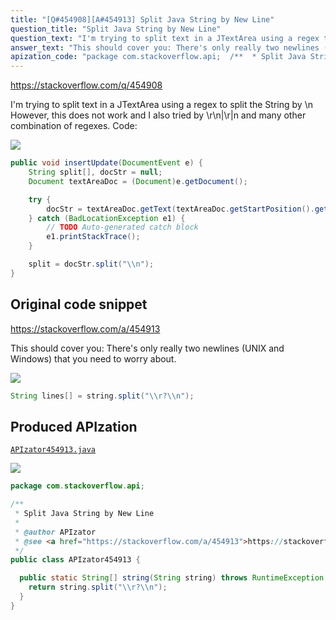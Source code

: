 ```yaml
---
title: "[Q#454908][A#454913] Split Java String by New Line"
question_title: "Split Java String by New Line"
question_text: "I'm trying to split text in a JTextArea using a regex to split the String by \\n However, this does not work and I also tried by \\r\\n|\\r|n and many other combination of regexes. Code:"
answer_text: "This should cover you: There's only really two newlines (UNIX and Windows) that you need to worry about."
apization_code: "package com.stackoverflow.api;  /**  * Split Java String by New Line  *  * @author APIzator  * @see <a href=\"https://stackoverflow.com/a/454913\">https://stackoverflow.com/a/454913</a>  */ public class APIzator454913 {    public static String[] string(String string) throws RuntimeException {     return string.split(\"\\\\r?\\\\n\");   } }"
---
```


https://stackoverflow.com/q/454908

I&#x27;m trying to split text in a JTextArea using a regex to split the String by \n However, this does not work and I also tried by \r\n|\r|n and many other combination of regexes.
Code:


<div class="code-logo"><img src="/stackoverflow.png" /></div>

```java
public void insertUpdate(DocumentEvent e) {
    String split[], docStr = null;
    Document textAreaDoc = (Document)e.getDocument();

    try {
        docStr = textAreaDoc.getText(textAreaDoc.getStartPosition().getOffset(), textAreaDoc.getEndPosition().getOffset());
    } catch (BadLocationException e1) {
        // TODO Auto-generated catch block
        e1.printStackTrace();
    }

    split = docStr.split("\\n");
}
```


## Original code snippet

https://stackoverflow.com/a/454913

This should cover you:
There&#x27;s only really two newlines (UNIX and Windows) that you need to worry about.

<div class="code-logo"><img src="/stackoverflow.png" /></div>

```java
String lines[] = string.split("\\r?\\n");
```

## Produced APIzation

[`APIzator454913.java`](https://github.com/pasqualesalza/apization-temp-data/raw/master/search/APIzator454913.java)

<div class="code-logo"><img src="/apizator.png" /></div>

```java
package com.stackoverflow.api;

/**
 * Split Java String by New Line
 *
 * @author APIzator
 * @see <a href="https://stackoverflow.com/a/454913">https://stackoverflow.com/a/454913</a>
 */
public class APIzator454913 {

  public static String[] string(String string) throws RuntimeException {
    return string.split("\\r?\\n");
  }
}

```